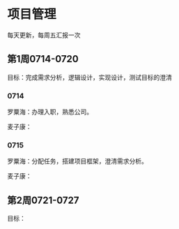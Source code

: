# 项目管理

每天更新，每周五汇报一次

## 第1周0714-0720
目标：完成需求分析，逻辑设计，实现设计，测试目标的澄清

### 0714
罗粟海：办理入职，熟悉公司。

麦子康：

### 0715
罗粟海：分配任务，搭建项目框架，澄清需求分析。

麦子康：

## 第2周0721-0727
目标：
